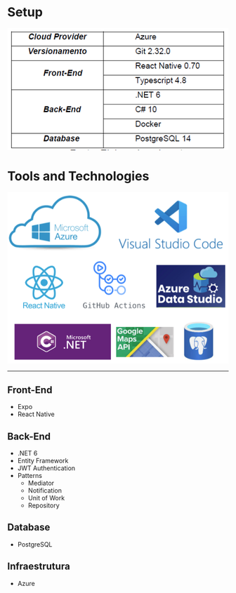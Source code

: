 # Setup
![](resources/tools-tech.png)

# Tools and Technologies

![](resources/setup.png)

---
## Front-End
- Expo
- React Native

## Back-End
- .NET 6
- Entity Framework
- JWT Authentication
- Patterns
    - Mediator
    - Notification
    - Unit of Work
    - Repository
## Database
- PostgreSQL

## Infraestrutura
- Azure

